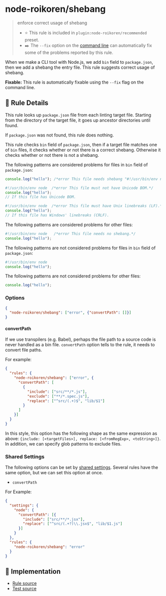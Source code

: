 # node-roikoren/shebang
> enforce correct usage of shebang
> - ⭐️ This rule is included in `plugin:node-roikoren/recommended` preset.
> - ✒️ The `--fix` option on the [command line](https://eslint.org/docs/user-guide/command-line-interface#fixing-problems) can automatically fix some of the problems reported by this rule.

When we make a CLI tool with Node.js, we add `bin` field to `package.json`, then we add a shebang the entry file.
This rule suggests correct usage of shebang.

**Fixable:** This rule is automatically fixable using the `--fix` flag on the command line.

## 📖 Rule Details

This rule looks up `package.json` file from each linting target file.
Starting from the directory of the target file, it goes up ancestor directories until found.

If `package.json` was not found, this rule does nothing.

This rule checks `bin` field of `package.json`, then if a target file matches one of `bin` files, it checks whether or not there is a correct shebang.
Otherwise it checks whether or not there is not a shebang.

The following patterns are considered problems for files in `bin` field of `package.json`:

```js
console.log("hello"); /*error This file needs shebang "#!/usr/bin/env node".*/
```

```js
#!/usr/bin/env node  /*error This file must not have Unicode BOM.*/
console.log("hello");
// If this file has Unicode BOM.
```

```js
#!/usr/bin/env node  /*error This file must have Unix linebreaks (LF).*/
console.log("hello");
// If this file has Windows' linebreaks (CRLF).
```

The following patterns are considered problems for other files:

```js
#!/usr/bin/env node   /*error This file needs no shebang.*/
console.log("hello");
```

The following patterns are not considered problems for files in `bin` field of `package.json`:

```js
#!/usr/bin/env node
console.log("hello");
```

The following patterns are not considered problems for other files:

```js
console.log("hello");
```

### Options

```json
{
  "node-roikoren/shebang": ["error", {"convertPath": []}]
}
```

#### convertPath

If we use transpilers (e.g. Babel), perhaps the file path to a source code is never handled as a bin file.
`convertPath` option tells to the rule, it needs to convert file paths.

For example:

```json
{
  "rules": {
    "node-roikoren/shebang": ["error", {
      "convertPath": [
        {
          "include": ["src/**/*.js"],
          "exclude": ["**/*.spec.js"],
          "replace": ["^src/(.+)$", "lib/$1"]
        }
      ]
    }]
  }
}
```

In this style, this option has the following shape as the same expression as above: `{include: [<targetFiles>], replace: [<fromRegExp>, <toString>]}`.
In addition, we can specify glob patterns to exclude files.

### Shared Settings

The following options can be set by [shared settings](http://eslint.org/docs/user-guide/configuring.html#adding-shared-settings).
Several rules have the same option, but we can set this option at once.

- `convertPath`

For Example:

```json
{
  "settings": {
    "node": {
      "convertPath": [{
        "include": ["src/**/*.jsx"],
        "replace": ["^src/(.+?)\\.jsx$", "lib/$1.js"]
      }]
    }
  },
  "rules": {
    "node-roikoren/shebang": "error"
  }
}
```

## 🔎 Implementation

- [Rule source](https://github.com/roikoren755/eslint-plugin-node/blob/v2.0.1/src/rules/shebang.ts)
- [Test source](https://github.com/roikoren755/eslint-plugin-node/blob/v2.0.1/tests/src/rules/shebang.ts)
